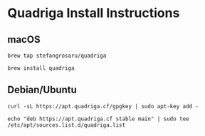 # Quadriga Install Instructions

## macOS 

`brew tap stefangrosaru/quadriga`

`brew install quadriga`


## Debian/Ubuntu

`curl -sL https://apt.quadriga.cf/gpgkey | sudo apt-key add -`

`echo "deb https://apt.quadriga.cf stable main" | sudo tee /etc/apt/sources.list.d/quadriga.list`